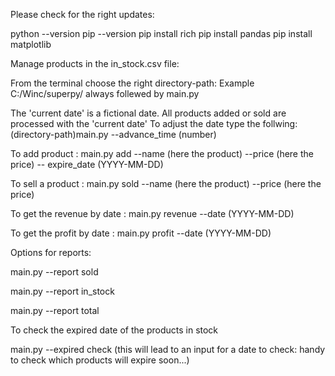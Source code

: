 

Please check for the right updates:

python --version
pip --version
pip install rich
pip install pandas
pip install matplotlib


Manage products in the in_stock.csv file: 

From the terminal choose the right directory-path:
Example C:/Winc/superpy/ always follewed by main.py 

The 'current date' is a fictional date.
All products added or sold are processed with the 'current date'
To adjust the date type the follwing:
(directory-path)main.py --advance_time (number)

To add product :
main.py add --name (here the product) --price (here the price) -- expire_date (YYYY-MM-DD) 

To sell a product :
main.py sold --name (here the product) --price (here the price) 

To get the revenue by date :
main.py revenue --date (YYYY-MM-DD)

To get the profit by date :
main.py profit --date (YYYY-MM-DD)

Options for reports: 

main.py --report sold

main.py --report in_stock

main.py --report total 

To check the expired date of the products in stock 

main.py --expired check (this will lead to an input for a date to check: handy to check which products will expire soon...)









